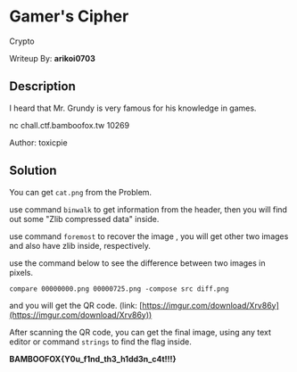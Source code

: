 # Gamer's Cipher

Crypto

Writeup By: **arikoi0703**

## Description

I heard that Mr. Grundy is very famous for his knowledge in games.

nc chall.ctf.bamboofox.tw 10269

Author: toxicpie

## Solution

You can get `cat.png` from the Problem.

use command `binwalk` to get information from the header, then you will find out some "Zlib compressed data" inside.

use command `foremost` to recover the image , you will get other two images and also have zlib inside,  respectively.

use the command below to see the difference between two images in pixels.
```
compare 00000000.png 00000725.png -compose src diff.png
```

and you will get the QR code. (link: [https://imgur.com/download/Xrv86y](https://imgur.com/download/Xrv86y))

After scanning the QR code, you can get the final image, using any text editor or command `strings` to find the flag inside.


**BAMBOOFOX{Y0u_f1nd_th3_h1dd3n_c4t!!!}**